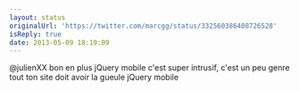 ```yaml
---
layout: status
originalUrl: 'https://twitter.com/marcgg/status/332560386408726528'
isReply: true
date: 2013-05-09 18:19:09
---
```


@julienXX bon en plus jQuery mobile c'est super intrusif, c'est un peu genre tout ton site doit avoir la gueule jQuery mobile
